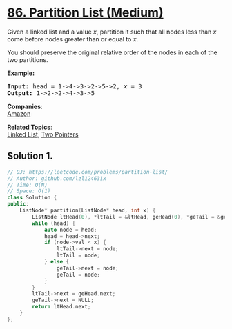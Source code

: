 # [86. Partition List (Medium)](https://leetcode.com/problems/partition-list/)

<p>Given a linked list and a value <em>x</em>, partition it such that all nodes less than <em>x</em> come before nodes greater than or equal to <em>x</em>.</p>

<p>You should preserve the original relative order of the nodes in each of the two partitions.</p>

<p><strong>Example:</strong></p>

<pre><strong>Input:</strong> head = 1-&gt;4-&gt;3-&gt;2-&gt;5-&gt;2, <em>x</em> = 3
<strong>Output:</strong> 1-&gt;2-&gt;2-&gt;4-&gt;3-&gt;5
</pre>


**Companies**:  
[Amazon](https://leetcode.com/company/amazon)

**Related Topics**:  
[Linked List](https://leetcode.com/tag/linked-list/), [Two Pointers](https://leetcode.com/tag/two-pointers/)

## Solution 1.

```cpp
// OJ: https://leetcode.com/problems/partition-list/
// Author: github.com/lzl124631x
// Time: O(N)
// Space: O(1)
class Solution {
public:
    ListNode* partition(ListNode* head, int x) {
        ListNode ltHead(0), *ltTail = &ltHead, geHead(0), *geTail = &geHead;
        while (head) {
            auto node = head;
            head = head->next;
            if (node->val < x) {
                ltTail->next = node;
                ltTail = node;
            } else {
                geTail->next = node;
                geTail = node;
            }
        }
        ltTail->next = geHead.next;
        geTail->next = NULL;
        return ltHead.next;
    }
};
```